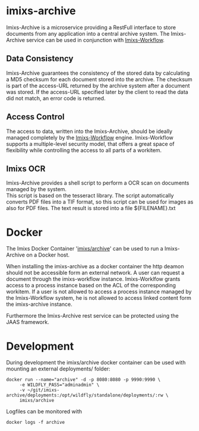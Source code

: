 # imixs-archive

Imixs-Archive is a microservice providing a RestFull interface to store documents from any application into a central archive system.
The Imixs-Archive service can be used in conjunction with [Imixs-Workflow](http://www.imixs.org).


## Data Consistency 

Imixs-Archive guarantees the consistency of the stored data by calculating a MD5 checksum for each document stored into the archive. The checksum is part of the access-URL returned by the archive system after a document was stored. If the access-URL specified later by the client to read the data did not match, an error code is returned. 


## Access Control
The access to data, written into the Imixs-Archive, should be ideally managed completely by the [Imixs-Workflow](http://www.imixs.org) engine. Imixs-Workflow supports a multiple-level security model, that offers a great space of flexibility while controlling the access to all parts of a workitem. 


## Imixs OCR

Imixs-Archive provides a shell script to perform a OCR scan on documents managed by the system.  
This script is based on the tesseract library. The script automatically converts PDF files into a TIF format, so this 
script can be used for images as also for PDF files.  The text result is stored into a file ${FILENAME}.txt





# Docker
The Imixs Docker Container '[imixs/archive](https://github.com/imixs-docker/archive)' can be used to run a Imixs-Archive on a Docker host.

When installing the imixs-archive as a docker container the http deamon should not be accessible form an external network. A user can request a document through the imixs-workflow instance. Imixs-Worklfow grants access to a process instance based on the ACL of the corresponding workitem. If a user is not allowed to access a process instance managed by the Imixs-Workflow system, he is not allowed to access linked content form the imixs-archive instance.

Furthermore the Imixs-Archive rest service can be protected using the JAAS framework. 


# Development

During development the imixs/archive docker container can be used with mounting an external deployments/ folder:

	docker run --name="archive" -d -p 8080:8080 -p 9990:9990 \
         -e WILDFLY_PASS="adminadmin" \
         -v ~/git/imixs-archive/deployments:/opt/wildfly/standalone/deployments/:rw \
         imixs/archive

Logfiles can be monitored with 

	docker logs -f archive



